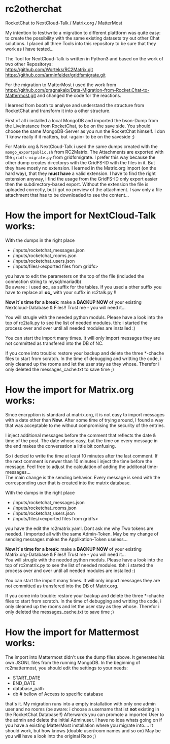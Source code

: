 # rc2otherchat
RocketChat to NextCloud-Talk / Matrix.org / MatterMost

My intention to test/write a migration to different plattform was quite easy: to create the possibility with the same existing datasets try out other Chat solutions.
I placed all three Tools into this repository to be sure that they work as i have tested... 

The Tool for NextCloud-Talk is written in Python3 and based on the work of two other Repositorys:  
https://github.com/Worteks/RC2Matrix.git  
https://github.com/arminfelder/gridfsmigrate.git  

For the migration to MatterMost i used the work from https://github.com/pragnakalp/Data-Migration-from-Rocket.Chat-to-Mattermost.git and changed the code for the reactions. 

I learned from booth to analyse and understand the structure from RocketChat and transform it into a other structure.

First of all i installed a local MongoDB and imported the bson-Dump from the Liveinstance from RocketChat, to be on the save side.
You should choose the same MongoDB-Server as you run the RocketChat himself. I don´t know really if it matters, but -again- to be on the saveside ;)

For Matrix.org & NextCloud-Talk i used the same dumps created with the `mongo_exportpublic.sh` from RC2Matrix.
The Attachments are exported with the `gridfs-migrate.py` from gridfsmigrate. 
I prefer this way because the other dump creates directorys with the GridFS-ID with the files in it. But they have mostly no extension. 
I learned in the Matrix.org import (on the hard way), that they **must have** a valid extension. I have to find the right extension anyway, i find the usage from the GridFS-ID only export easier then the subdirectory-based export. Without the extension the file is uploaded correctly, but i got no preview of the attachment. I saw only a file attachment that has to be downloaded to see the content...

# How the import for NextCloud-Talk works:
With the dumps in the right place  
- /inputs/rocketchat_messages.json  
- /inputs/rocketchat_rooms.json  
- /inputs/rocketchat_users.json  
- /inputs/files/\<exported files from gridfs>  

you have to edit the parameters on the top of the file (included the connection string to mysql/mariadb)  
Be aware : i used **oc_** as suffix for the tables. If you used a other suffix you have to replace all **oc_** with your suffix in rc2talk.py !!  

**Now it´s time for a break**: make a **BACKUP NOW** of your existing Nextcloud-Database & Files!! Trust me - you will need it...

You will strugle with the needed python moduls. Please have a look into the top of rc2talk.py to see the list of needed modules. tbh: i started the process over and over until all needed modules are installed :)  

You can start the import many times. It will only import messages they are not committed as transfered into the DB of NC.  

If you come into trouble: restore your backup and delete the three *-chache files to start from scratch. In the time of debugging and writting the code, i only cleaned up the rooms and let the user stay as they whose. Therefor i only deleted the messages_cache.txt to save time ;)

# How the import for Matrix.org works:
Since encryption is standard at matrix.org, it is not easy to import messages with a date other than **Now**. After some time of trying around, I found a way that was acceptable to me without compromising the security of the entries.

I inject additional messages before the comment that reflects the date & time of the post. The date whose easy, but the time on every message in the end makes the conversation a little bit confusing.

So i decied to write the time at least 10 minutes after the last comment. If the next comment is newer than 10 minutes i inject the time before the message. Feel free to adjust the calculation of adding the additonal time-messages...  
The main change is the sending behavior. Every message is send with the corresponding user that is created into the matrix database.

With the dumps in the right place  
- /inputs/rocketchat_messages.json  
- /inputs/rocketchat_rooms.json  
- /inputs/rocketchat_users.json  
- /inputs/files/\<exported files from gridfs>  

you have the edit the rc2matrix.yaml. Dont ask me why Two tokens are needed. I imported all with the same Admin-Token. May be my change of sending messages makes the Applikation-Token useless...

**Now it´s time for a break**: make a **BACKUP NOW** of your existing Matrix.org-Database & Files!! Trust me - you will need it...  
You will strugle with the needed python moduls. Please have a look into the top of rc2matrix.py to see the list of needed modules. tbh: i started the process over and over until all needed modules are installed :)

You can start the import many times. It will only import messages they are not committed as transfered into the DB of Matrix.org.  

If you come into trouble: restore your backup and delete the three *-chache files to start from scratch. In the time of debugging and writting the code, i only cleaned up the rooms and let the user stay as they whose. Therefor i only deleted the messages_cache.txt to save time ;)

# How the import for Mattermost works:
The import into Mattermost didn't use the dump files above. It generates his own JSONL files from the running MongoDB. 
In the beginning of rc2mattermost, you should edit the settings to your needs:
- START_DATE
- END_DATE
- database_path
- db # bellow of Access to specific database

that´s it.
My migration runs into a empty installation with only one admin user and no rooms (be aware: i choose a username that ist **not** existing in the RocketChat Database!!) Afterwards you can promote a imported User to the admin and delete the initial Adminuser. I have no idea whats going on if you have a existing MatterMost installation where you migrate into.... It should work, but how knows (double user/room names and so on)
May be you will have a look into the original Repo ;)
